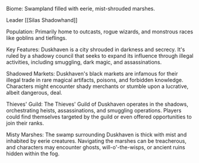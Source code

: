 Biome: Swampland filled with eerie, mist-shrouded marshes.

Leader [[Silas Shadowhand]] 

Population: Primarily home to outcasts, rogue wizards, and monstrous races like goblins and tieflings.

Key Features: Duskhaven is a city shrouded in darkness and secrecy. It's ruled by a shadowy council that seeks to expand its influence through illegal activities, including smuggling, dark magic, and assassinations.  

Shadowed Markets: Duskhaven's black markets are infamous for their illegal trade in rare magical artifacts, poisons, and forbidden knowledge. Characters might encounter shady merchants or stumble upon a lucrative, albeit dangerous, deal.

  

Thieves' Guild: The Thieves' Guild of Duskhaven operates in the shadows, orchestrating heists, assassinations, and smuggling operations. Players could find themselves targeted by the guild or even offered opportunities to join their ranks.

  

Misty Marshes: The swamp surrounding Duskhaven is thick with mist and inhabited by eerie creatures. Navigating the marshes can be treacherous, and characters may encounter ghosts, will-o'-the-wisps, or ancient ruins hidden within the fog.